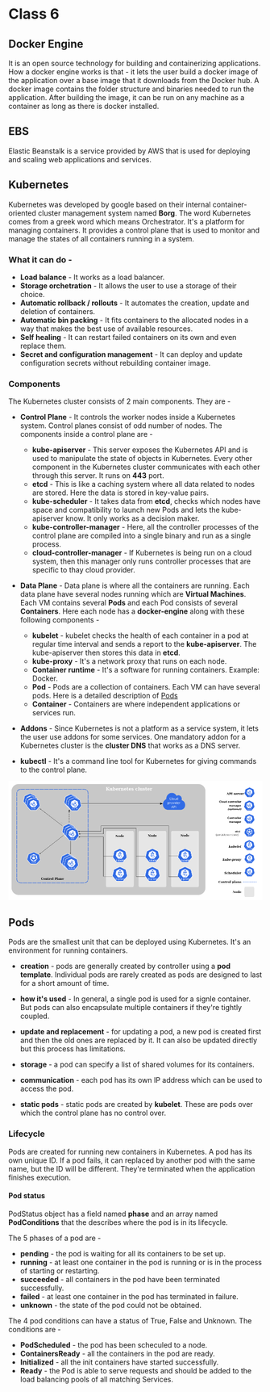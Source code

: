 # Class 6

## Docker Engine

It is an open source technology for building and containerizing applications. How a docker engine works is that - it lets the user build a docker image of the application over a base image that it downloads from the Docker hub. A docker image contains the folder structure and binaries needed to run the application. After building the image, it can be run on any machine as a container as long as there is docker installed.

## EBS

Elastic Beanstalk is a service provided by AWS that is used for deploying and scaling web applications and services.

## Kubernetes

Kubernetes was developed by google based on their internal container-oriented cluster management system named **Borg**. The word Kubernetes comes from a greek word which means Orchestrator. It's a platform for managing containers. It provides a control plane that is used to monitor and manage the states of all containers running in a system.

### What it can do -

- **Load balance** - It works as a load balancer.
- **Storage orchetration** - It allows the user to use a storage of their choice.
- **Automatic rollback / rollouts** - It automates the creation, update and deletion of containers.
- **Automatic bin packing** - It fits containers to the allocated nodes in a way that makes the best use of available resources.
- **Self healing** - It can restart failed containers on its own and even replace them.
- **Secret and configuration management** - It can deploy and update configuration secrets without rebuilding container image.

### Components

The Kubernetes cluster consists of 2 main components. They are -

- **Control Plane** - It controls the worker nodes inside a Kubernetes system. Control planes consist of odd number of nodes. The components inside a control plane are -

  - **kube-apiserver** - This server exposes the Kubernetes API and is used to manipulate the state of objects in Kubernetes. Every other component in the Kubernetes cluster communicates with each other through this server. It runs on **443** port.
  - **etcd** - This is like a caching system where all data related to nodes are stored. Here the data is stored in key-value pairs.
  - **kube-scheduler** - It takes data from **etcd**, checks which nodes have space and compatibility to launch new Pods and lets the kube-apiserver know. It only works as a decision maker.
  - **kube-controller-manager** - Here, all the controller processes of the control plane are compiled into a single binary and run as a single process.
  - **cloud-controller-manager** - If Kubernetes is being run on a cloud system, then this manager only runs controller processes that are specific to thay cloud provider.

- **Data Plane** - Data plane is where all the containers are running. Each data plane have several nodes running which are **Virtual Machines**. Each VM contains several **Pods** and each Pod consists of several **Containers**. Here each node has a **docker-engine** along with these following components -

  - **kubelet** - kubelet checks the health of each container in a pod at regular time interval and sends a report to the **kube-apiserver**. The kube-apiserver then stores this data in **etcd**.
  - **kube-proxy** - It's a network proxy that runs on each node.
  - **Container runtime** - It's a software for running containers. Example: Docker.
  - **Pod** - Pods are a collection of containers. Each VM can have several pods. Here is a detailed description of [Pods](###Pods)
  - **Container** - Containers are where independent applications or services run.

- **Addons** - Since Kubernetes is not a platform as a service system, it lets the user use addons for some services. One mandatory addon for a Kubernetes cluster is the **cluster DNS** that works as a DNS server.

- **kubectl** - It's a command line tool for Kubernetes for giving commands to the control plane.

![Kubernetes Components](./assets/kubernetes_components.png "Kubernetes Components")

## Pods

Pods are the smallest unit that can be deployed using Kubernetes. It's an environment for running containers.

- **creation** - pods are generally created by controller using a **pod template**. Individual pods are rarely created as pods are designed to last for a short amount of time.

- **how it's used** - In general, a single pod is used for a signle container. But pods can also encapsulate multiple containers if they're tightly coupled.

- **update and replacement** - for updating a pod, a new pod is created first and then the old ones are replaced by it. It can also be updated directly but this process has limitations.

- **storage** - a pod can specify a list of shared volumes for its containers.
- **communication** - each pod has its own IP address which can be used to access the pod.

- **static pods** - static pods are created by **kubelet**. These are pods over which the control plane has no control over.

### Lifecycle

Pods are created for running new containers in Kubernetes. A pod has its own unique ID. If a pod fails, it can replaced by another pod with the same name, but the ID will be different. They're terminated when the application finishes execution.

#### Pod status

PodStatus object has a field named **phase** and an array named **PodConditions** that the describes where the pod is in its lifecycle.

The 5 phases of a pod are -

- **pending** - the pod is waiting for all its containers to be set up.
- **running** - at least one container in the pod is running or is in the process of starting or restarting.
- **succeeded** - all containers in the pod have been terminated successfully.
- **failed** - at least one container in the pod has terminated in failure.
- **unknown** - the state of the pod could not be obtained.

The 4 pod conditions can have a status of True, False and Unknown. The conditions are -

- **PodScheduled** - the pod has been scheculed to a node.
- **ContainersReady** - all the containers in the pod are ready.
- **Initialized** - all the init containers have started successfully.
- **Ready** - the Pod is able to serve requests and should be added to the load balancing pools of all matching Services.
